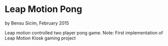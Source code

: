# Leap Motion Pong
by Bensu Sicim, February 2015

Leap motion controlled two player pong game. 
Note: First implementation of Leap Motion Kiosk gaming project
